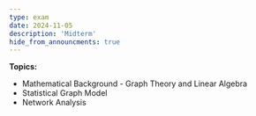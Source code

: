 ```yaml
---
type: exam
date: 2024-11-05
description: 'Midterm'
hide_from_announcments: true
---
```

**Topics:**
- Mathematical Background - Graph Theory and Linear Algebra
- Statistical Graph Model 
- Network Analysis
